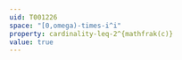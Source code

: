 ```yaml
---
uid: T001226
space: "[0,omega)-times-i^i"
property: cardinality-leq-2^{mathfrak(c)}
value: true
---
```

